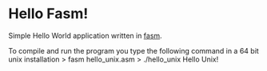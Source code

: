 # Hello Fasm!

Simple Hello World application written in [fasm](https://flatassembler.net/).

To compile and run the program you type the following command in a 64 bit unix installation
    > fasm hello_unix.asm
    > ./hello_unix
    Hello Unix!
